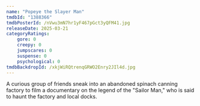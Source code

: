 ```yaml
---
name: "Popeye the Slayer Man"
tmdbId: "1388366"
tmdbPosterId: /nVwu3mN7hr1yF467pGct3yQFM41.jpg
releaseDate: 2025-03-21
categoryRatings:
    gore: 0
    creepy: 0
    jumpscares: 0
    suspense: 0
    psychological: 0
tmdbBackdropId: /xkjWiRQtrenqGRWO2Enry2JIl4d.jpg
---
```

A curious group of friends sneak into an abandoned spinach canning factory to film a documentary on the legend of the "Sailor Man," who is said to haunt the factory and local docks.
